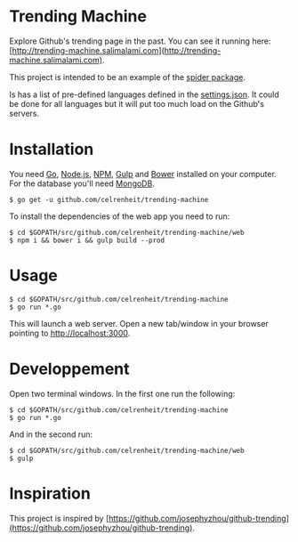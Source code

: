 # Trending Machine

Explore Github's trending page in the past. You can see it running here: [http://trending-machine.salimalami.com](http://trending-machine.salimalami.com).

This project is intended to be an example of the [spider package](https://github.com/celrenheit/spider).

Is has a list of pre-defined languages defined in the [settings.json](https://github.com/celrenheit/trending-machine/blob/master/settings.json).
It could be done for all languages but it will put too much load on the Github's servers.

# Installation

You need [Go](https://golang.org/), [Node.js](https://nodejs.org/), [NPM](https://www.npmjs.com/), [Gulp](http://gulpjs.com/) and [Bower](http://bower.io/) installed on your computer.
For the database you'll need [MongoDB](http://www.mongodb.com/).

```shell
$ go get -u github.com/celrenheit/trending-machine
```

To install the dependencies of the web app you need to run:
```shell
$ cd $GOPATH/src/github.com/celrenheit/trending-machine/web
$ npm i && bower i && gulp build --prod
```

# Usage

```shell
$ cd $GOPATH/src/github.com/celrenheit/trending-machine
$ go run *.go
```

This will launch a web server. Open a new tab/window in your browser pointing to [http://localhost:3000](http://localhost:3000).

# Developpement

Open two terminal windows.
In the first one run the following:

```shell
$ cd $GOPATH/src/github.com/celrenheit/trending-machine
$ go run *.go
```

And in the second run:

```shell
$ cd $GOPATH/src/github.com/celrenheit/trending-machine/web
$ gulp
```


# Inspiration

This project is inspired by [https://github.com/josephyzhou/github-trending](https://github.com/josephyzhou/github-trending).
